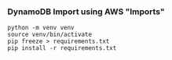 ### DynamoDB Import using AWS "Imports"
```shell
python -m venv venv
source venv/bin/activate
pip freeze > requirements.txt
pip install -r requirements.txt
```